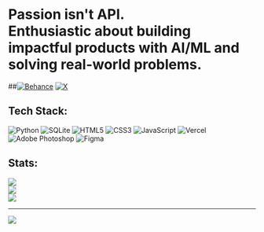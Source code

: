 # Passion isn't API.<br>Enthusiastic about building impactful products with AI/ML and solving real-world problems.


##[![Behance](https://img.shields.io/badge/Behance-1769ff?logo=behance&logoColor=white)](https://behance.net/https://www.behance.net/elitsuvdev) [![X](https://img.shields.io/badge/X-black.svg?logo=X&logoColor=white)](https://x.com/https://www.x.com/Elitsuv) 

## Tech Stack:
![Python](https://img.shields.io/badge/python-3670A0?style=flat-square&logo=python&logoColor=ffdd54) ![SQLite](https://img.shields.io/badge/sqlite-%2307405e.svg?style=flat-square&logo=sqlite&logoColor=white) ![HTML5](https://img.shields.io/badge/html5-%23E34F26.svg?style=flat-square&logo=html5&logoColor=white) ![CSS3](https://img.shields.io/badge/css3-%231572B6.svg?style=flat-square&logo=css3&logoColor=white) ![JavaScript](https://img.shields.io/badge/javascript-%23323330.svg?style=flat-square&logo=javascript&logoColor=%23F7DF1E) ![Vercel](https://img.shields.io/badge/vercel-%23000000.svg?style=flat-square&logo=vercel&logoColor=white) ![Adobe Photoshop](https://img.shields.io/badge/adobe%20photoshop-%2331A8FF.svg?style=flat-square&logo=adobe%20photoshop&logoColor=white) ![Figma](https://img.shields.io/badge/figma-%23F24E1E.svg?style=flat-square&logo=figma&logoColor=white)
## Stats:
![](https://github-readme-stats.vercel.app/api?username=Elitsuv&theme=shadow_blue&hide_border=false&include_all_commits=false&count_private=false)<br/>
![](https://github-readme-streak-stats.herokuapp.com/?user=Elitsuv&theme=shadow_blue&hide_border=false)<br/>
![](https://github-readme-stats.vercel.app/api/top-langs/?username=Elitsuv&theme=shadow_blue&hide_border=false&include_all_commits=false&count_private=false&layout=compact)

---
[![](https://visitcount.itsvg.in/api?id=Elitsuv&icon=6&color=4)](https://visitcount.itsvg.in)

